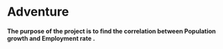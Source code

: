 # Adventure

#### The purpose of the project is to find the correlation between Population growth and Employment rate .

